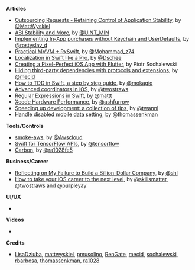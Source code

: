 
**Articles**

* [Outsourcing Requests - Retaining Control of Application Stability](https://mattwyskiel.com/posts/2019/02/08/outsourcing-requests.html), by [@MattWyskiel](https://twitter.com/MattWyskiel)
* [ABI Stability and More](https://swift.org/blog/abi-stability-and-more), by [@UINT_MIN](https://twitter.com/UINT_MIN/)
* [Implementing In-App purchases without Keychain and UserDefaults](https://medium.com/@rdovhaliuk/implementing-in-app-purchases-without-keychain-and-userdefaults-52a43c0f76e8), by [@rostyslav_d](https://twitter.com/rostyslav_d)
* [Practical MVVM + RxSwift](https://medium.com/flawless-app-stories/practical-mvvm-rxswift-a330db6aa693), by [@Mohammad_z74](https://twitter.com/Mohammad_z74)
* [Localization in Swift like a Pro](https://medium.com/@Dschee/localization-in-swift-like-a-pro-48164203afe2), by [@Dschee](https://twitter.com/Dschee)
* [Creating a Pixel-Perfect iOS App with Flutter](https://www.netguru.com/codestories/creating-a-pixel-perfect-ios-app-with-flutter), by Piotr Sochalewski
* [Hiding third-party dependencies with protocols and extensions](https://mecid.github.io/2019/02/13/hiding-third-party-dependencies-with-protocols-and-extensions/), by [@mecid](https://twitter.com/mecid)
* [How to TDD in Swift, a step by step guide](https://www.mokacoding.com/blog/step-by-step-tdd-in-swift-part-1/), by [@mokagio](https://twitter.com/mokagio)
* [Advanced coordinators in iOS](https://www.hackingwithswift.com/articles/175/advanced-coordinator-pattern-tutorial-ios), by [@twostraws](https://twitter.com/twostraws)
* [Regular Expressions in Swift](https://nshipster.com/swift-regular-expressions/), by [@mattt](https://twitter.com/mattt)
* [Xcode Hardware Performance](https://github.com/ashfurrow/xcode-hardware-performance), by [@ashfurrow](https://twitter.com/ashfurrow)
* [Speeding up development: a collection of tips](https://www.avanderlee.com/optimization/speeding-up-development-a-collection-of-tips/), by [@twannl](https://twitter.com/twannl)
* [Handle disabled mobile data setting](https://drivy.engineering/handle-disabled-mobile-data-setting-on-ios/), by [@thomassenkman](https://twitter.com/thomassenkman)

**Tools/Controls**

* [smoke-aws](https://github.com/amzn/smoke-aws), by [@Awscloud](https://twitter.com/awscloud)
* [Swift for TensorFlow APIs](https://github.com/tensorflow/swift-apis), by [@tensorflow](https://twitter.com/tensorflow)
* [Carbon](https://github.com/ra1028/Carbon), by [@ra1028fe5](https://twitter.com/ra1028fe5)

**Business/Career**

* [Reflecting on My Failure to Build a Billion-Dollar Company](https://medium.com/@shl/reflecting-on-my-failure-to-build-a-billion-dollar-company-b0c31d7db0e7), by [@shl](https://twitter.com/shl)
* [How to take your iOS career to the next level](https://medium.com/skills-matter/how-to-take-your-mobile-development-career-to-the-next-level-e8d12d8e1543), by [@skillsmatter](https://twitter.com/skillsmatter), [@twostraws](https://twitter.com/twostraws) and [@purpleyay](https://twitter.com/purpleyay)

**UI/UX**

* 

**Videos**

* 

**Credits**

* [LisaDziuba](https://github.com/lisadziuba), [mattwyskiel](https://github.com/mattwyskiel), [pmusolino](https://github.com/pmusolino), [RenGate](https://github.com/rengate), [mecid](http://github.com/mecid), [sochalewski](https://github.com/sochalewski), [rbarbosa](https://github.com/rbarbosa), [thomassenkman](https://github.com/thomassenkman), [ra1028](https://github.com/ra1028)
